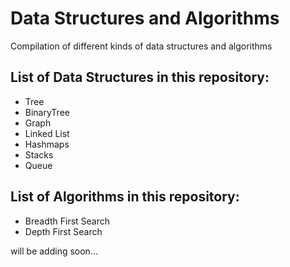 # Data Structures and Algorithms

Compilation of different kinds of data structures and algorithms

## List of Data Structures in this repository:
- Tree
- BinaryTree
- Graph
- Linked List
- Hashmaps
- Stacks
- Queue


## List of Algorithms in this repository:
- Breadth First Search
- Depth First Search

will be adding soon...
